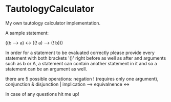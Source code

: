 # TautologyCalculator
My own tautology calculator implementation.

A sample statement:

((b --> a) <-> ((! a) --> (! b)))

In order for a statement to be evaluated correctly please provide every statement with both brackets '()' right before as well as after and arguments such as b or A,
a statement can contain another statement in it and so a statement can be an argument as well.

there are 5 possible operations:
negation ! (requires only one argument),
conjunction &
disjunction |
implication -->
equivalnence <->

In case of any questions hit me up!
